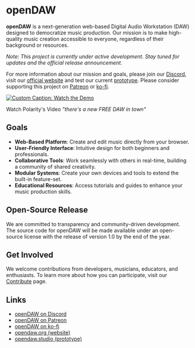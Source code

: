 # openDAW

**openDAW** is a next-generation web-based Digital Audio Workstation (DAW) designed to democratize music production. Our mission is to make high-quality music creation accessible to everyone, regardless of their background or resources.

*Note: This project is currently under active development. Stay tuned for updates and the official release announcement.*

For more information about our mission and goals, please join our [Discord](https://discord.gg/B3C664wn), visit our [official website](https://opendaw.org) and test our current [prototype](https://opendaw.studio/). Please consider supporting this project on [Patreon](https://www.patreon.com/join/openDAW) or [ko-fi](https://ko-fi.com/opendaw).

[![Custom Caption: Watch the Demo](https://img.youtube.com/vi/VPTXeJY6Eaw/0.jpg)](https://www.youtube.com/watch?v=VPTXeJY6Eaw)

Watch Polarity's Video *"there's a new FREE DAW in town"*

## Goals

- **Web-Based Platform**: Create and edit music directly from your browser.
- **User-Friendly Interface**: Intuitive design for both beginners and professionals.
- **Collaborative Tools**: Work seamlessly with others in real-time, building a community of shared creativity.
- **Modular Systems**: Create your own devices and tools to extend the built-in feature-set.
- **Educational Resources**: Access tutorials and guides to enhance your music production skills.

## Open-Source Release

We are committed to transparency and community-driven development. The source code for openDAW will be made available under an open-source license with the release of version 1.0 by the end of the year.

## Get Involved

We welcome contributions from developers, musicians, educators, and enthusiasts. To learn more about how you can participate, visit our [Contribute](https://opendaw.org/contribute) page.

## Links

* [openDAW on Discord](https://discord.gg/B3C664wn)
* [openDAW on Patreon](https://www.patreon.com/join/openDAW)
* [openDAW on ko-fi](https://ko-fi.com/opendaw)
* [opendaw.org (website)](https://opendaw.org)
* [opendaw.studio (prototype)](https://opendaw.studio)
